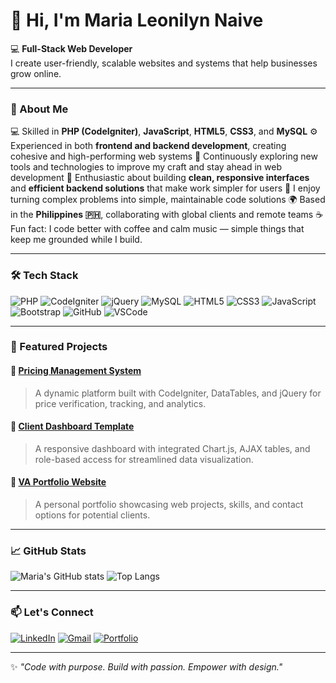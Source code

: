 # 👋 Hi, I'm Maria Leonilyn Naive  

💻 **Full-Stack Web Developer**  
I create user-friendly, scalable websites and systems that help businesses grow online.  

---

### 🌟 About Me
💻 Skilled in **PHP (CodeIgniter)**, **JavaScript**, **HTML5**, **CSS3**, and **MySQL**
 ⚙️ Experienced in both **frontend and backend development**, creating cohesive and high-performing web systems
 🎨 Continuously exploring new tools and technologies to improve my craft and stay ahead in web development
 🧠 Enthusiastic about building **clean, responsive interfaces** and **efficient backend solutions** that make work simpler for users
 🧩 I enjoy turning complex problems into simple, maintainable code solutions
 🌍 Based in the **Philippines 🇵🇭**, collaborating with global clients and remote teams
 ☕ Fun fact: I code better with coffee and calm music — simple things that keep me grounded while I build.
 
---

### 🛠️ Tech Stack  

![PHP](https://img.shields.io/badge/PHP-777BB4?style=for-the-badge&logo=php&logoColor=white)
![CodeIgniter](https://img.shields.io/badge/CodeIgniter-EF4223?style=for-the-badge&logo=codeigniter&logoColor=white)
![jQuery](https://img.shields.io/badge/jQuery-0769AD?style=for-the-badge&logo=jquery&logoColor=white)
![MySQL](https://img.shields.io/badge/MySQL-005C84?style=for-the-badge&logo=mysql&logoColor=white)
![HTML5](https://img.shields.io/badge/HTML5-E34F26?style=for-the-badge&logo=html5&logoColor=white)
![CSS3](https://img.shields.io/badge/CSS3-1572B6?style=for-the-badge&logo=css3&logoColor=white)
![JavaScript](https://img.shields.io/badge/JavaScript-F7DF1E?style=for-the-badge&logo=javascript&logoColor=black)
![Bootstrap](https://img.shields.io/badge/Bootstrap-563D7C?style=for-the-badge&logo=bootstrap&logoColor=white)
![GitHub](https://img.shields.io/badge/GitHub-181717?style=for-the-badge&logo=github&logoColor=white)
![VSCode](https://img.shields.io/badge/VSCode-0078D4?style=for-the-badge&logo=visual-studio-code&logoColor=white)

---

### 📂 Featured Projects  

#### 🔹 [Pricing Management System](https://github.com/mariadevhub/pricing-system)
> A dynamic platform built with CodeIgniter, DataTables, and jQuery for price verification, tracking, and analytics.  

#### 🔹 [Client Dashboard Template](https://github.com/mariadevhub/dashboard-template)
> A responsive dashboard with integrated Chart.js, AJAX tables, and role-based access for streamlined data visualization.  

#### 🔹 [VA Portfolio Website](https://github.com/mariadevhub/va-portfolio)
> A personal portfolio showcasing web projects, skills, and contact options for potential clients.  

---

### 📈 GitHub Stats  

![Maria's GitHub stats](https://github-readme-stats.vercel.app/api?username=mariadevhub&show_icons=true&theme=tokyonight)
![Top Langs](https://github-readme-stats.vercel.app/api/top-langs/?username=mariadevhub&layout=compact&theme=tokyonight)

---

### 📫 Let's Connect  

[![LinkedIn](https://img.shields.io/badge/LinkedIn-0077B5?style=for-the-badge&logo=linkedin&logoColor=white)](https://linkedin.com/in/YOURUSERNAME)
[![Gmail](https://img.shields.io/badge/Email-D14836?style=for-the-badge&logo=gmail&logoColor=white)](mailto:YOUR@EMAIL.COM)
[![Portfolio](https://img.shields.io/badge/Portfolio-000000?style=for-the-badge&logo=web&logoColor=white)](https://yourportfolio.link)

---

✨ *"Code with purpose. Build with passion. Empower with design."*
